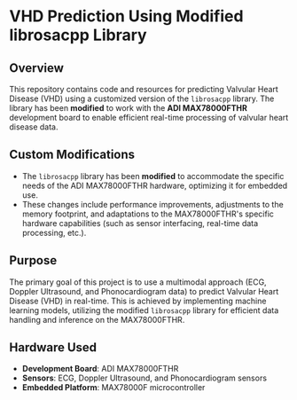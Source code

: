 # VHD Prediction Using Modified librosacpp Library

## Overview

This repository contains code and resources for predicting Valvular Heart Disease (VHD) using a customized version of the `librosacpp` library. The library has been **modified** to work with the **ADI MAX78000FTHR** development board to enable efficient real-time processing of valvular heart disease data.

## Custom Modifications

- The `librosacpp` library has been **modified** to accommodate the specific needs of the ADI MAX78000FTHR hardware, optimizing it for embedded use.
- These changes include performance improvements, adjustments to the memory footprint, and adaptations to the MAX78000FTHR's specific hardware capabilities (such as sensor interfacing, real-time data processing, etc.).

## Purpose

The primary goal of this project is to use a multimodal approach (ECG, Doppler Ultrasound, and Phonocardiogram data) to predict Valvular Heart Disease (VHD) in real-time. This is achieved by implementing machine learning models, utilizing the modified `librosacpp` library for efficient data handling and inference on the MAX78000FTHR.

## Hardware Used

- **Development Board**: ADI MAX78000FTHR
- **Sensors**: ECG, Doppler Ultrasound, and Phonocardiogram sensors
- **Embedded Platform**: MAX78000F microcontroller
